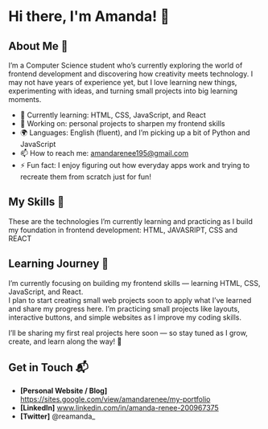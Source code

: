 # Hi there, I'm Amanda! 👋


## About Me 🚀

I’m a Computer Science student who’s currently exploring the world of frontend development and discovering how creativity meets technology. I may not have years of experience yet, but I love learning new things, experimenting with ideas, and turning small projects into big learning moments.

- 🌱 Currently learning: HTML, CSS, JavaScript, and React
- 🔭 Working on: personal projects to sharpen my frontend skills
- 🌍 Languages: English (fluent), and I’m picking up a bit of Python and JavaScript
- 📫 How to reach me: amandarenee195@gmail.com
- ⚡ Fun fact: I enjoy figuring out how everyday apps work and trying to recreate them from scratch just for fun!

## My Skills 🧠
These are the technologies I’m currently learning and practicing as I build my foundation in frontend development:
HTML,
JAVASRIPT,
CSS and
REACT



## Learning Journey 🌱
I’m currently focusing on building my frontend skills — learning HTML, CSS, JavaScript, and React.  
I plan to start creating small web projects soon to apply what I’ve learned and share my progress here.
I’m practicing small projects like layouts, interactive buttons, and simple websites as I improve my coding skills.

I’ll be sharing my first real projects here soon — so stay tuned as I grow, create, and learn along the way! 🚀

## Get in Touch 📬

- **[Personal Website / Blog]** https://sites.google.com/view/amandarenee/my-portfolio
- **[LinkedIn]** www.linkedin.com/in/amanda-renee-200967375
- **[Twitter]** @reamanda_





